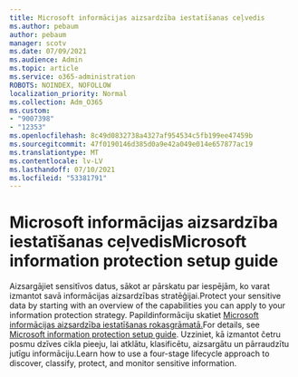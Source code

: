 ```yaml
---
title: Microsoft informācijas aizsardzība iestatīšanas ceļvedis
ms.author: pebaum
author: pebaum
manager: scotv
ms.date: 07/09/2021
ms.audience: Admin
ms.topic: article
ms.service: o365-administration
ROBOTS: NOINDEX, NOFOLLOW
localization_priority: Normal
ms.collection: Adm_O365
ms.custom:
- "9007398"
- "12353"
ms.openlocfilehash: 8c49d0832738a4327af954534c5fb199ee47459b
ms.sourcegitcommit: 47f0190146d385d0a9e42a049e014e657877ac19
ms.translationtype: MT
ms.contentlocale: lv-LV
ms.lasthandoff: 07/10/2021
ms.locfileid: "53381791"
---
```

# <a name="microsoft-information-protection-setup-guide"></a><span data-ttu-id="d24f5-102">Microsoft informācijas aizsardzība iestatīšanas ceļvedis</span><span class="sxs-lookup"><span data-stu-id="d24f5-102">Microsoft information protection setup guide</span></span>

<span data-ttu-id="d24f5-103">Aizsargājiet sensitīvos datus, sākot ar pārskatu par iespējām, ko varat izmantot savā informācijas aizsardzības stratēģijai.</span><span class="sxs-lookup"><span data-stu-id="d24f5-103">Protect your sensitive data by starting with an overview of the capabilities you can apply to your information protection strategy.</span></span> <span data-ttu-id="d24f5-104">Papildinformāciju skatiet [Microsoft informācijas aizsardzība iestatīšanas rokasgrāmatā.](https://admin.microsoft.com/adminportal/home#/modernonboarding/mipsetupguide)</span><span class="sxs-lookup"><span data-stu-id="d24f5-104">For details, see [Microsoft information protection setup guide](https://admin.microsoft.com/adminportal/home#/modernonboarding/mipsetupguide).</span></span> <span data-ttu-id="d24f5-105">Uzziniet, kā izmantot četru posmu dzīves cikla pieeju, lai atklātu, klasificētu, aizsargātu un pārraudzītu jutīgu informāciju.</span><span class="sxs-lookup"><span data-stu-id="d24f5-105">Learn how to use a four-stage lifecycle approach to discover, classify, protect, and monitor sensitive information.</span></span>